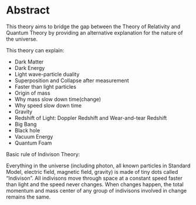 # Abstract
This theory aims to bridge the gap between the Theory of Relativity and Quantum Theory by providing an alternative explanation for the nature of the universe.

This theory can explain:

* Dark Matter
* Dark Energy
* Light wave-particle duality
* Superposition and Collapse after measurement
* Faster than light particles
* Origin of mass
* Why mass slow down time(change)
* Why speed slow down time
* Gravity
* Redshift of Light: Doppler Redshift and Wear-and-tear Redshift
* Big Bang
* Black hole
* Vacuum Energy
* Quantum Foam

Basic rule of Indivison Theory:

Everything in the universe (including photon, all known particles in Standard Model, electric field, magnetic field, gravity) is made of tiny dots called “Indivison”. All indivisons move through space at a constant speed faster than light and the speed never changes. When changes happen, the total momentum and mass center of any group of indivisons involved in change remains the same.
